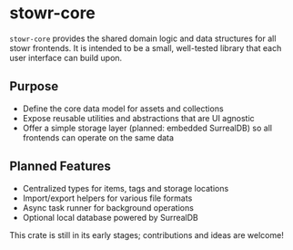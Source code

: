 # stowr-core

`stowr-core` provides the shared domain logic and data structures for all stowr frontends. It is intended to be a small, well-tested library that each user interface can build upon.

## Purpose

- Define the core data model for assets and collections
- Expose reusable utilities and abstractions that are UI agnostic
- Offer a simple storage layer (planned: embedded SurrealDB) so all frontends can operate on the same data

## Planned Features

- Centralized types for items, tags and storage locations
- Import/export helpers for various file formats
- Async task runner for background operations
- Optional local database powered by SurrealDB

This crate is still in its early stages; contributions and ideas are welcome!
